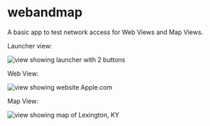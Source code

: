 webandmap
=========

A basic app to test network access for Web Views and Map Views.

Launcher view:

![view showing launcher with 2 buttons](http://f.cl.ly/items/3j353M3Q2y0Y2r203U0n/Screen%20Shot%202014-10-14%20at%2010.09.01%20PM.png)

Web View:

![view showing website Apple.com](http://f.cl.ly/items/1b1b3h3a1Q0K3I0r3Q0Q/Screen%20Shot%202014-10-14%20at%2010.08.55%20PM.png)

Map View:

![view showing map of Lexington, KY](http://f.cl.ly/items/0M3F1o0s0j3X1Z2z2f3x/Screen%20Shot%202014-10-14%20at%2010.09.06%20PM.png)
